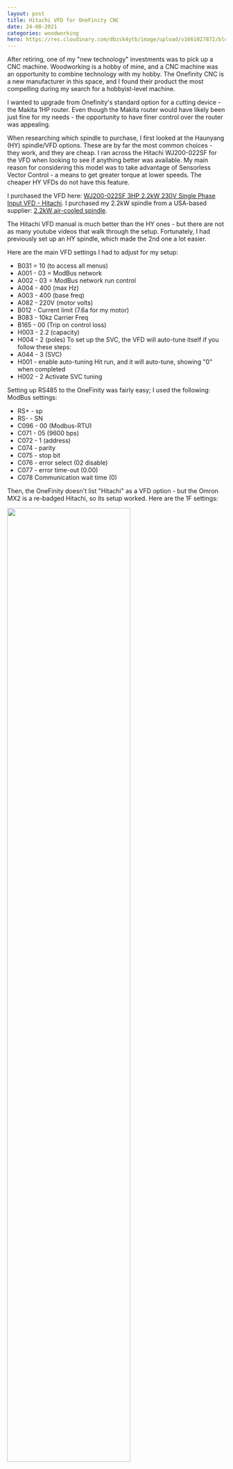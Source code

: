 ```yaml
---
layout: post
title: Hitachi VFD for OneFinity CNC
date: 24-08-2021
categories: woodworking
hero: https://res.cloudinary.com/dbzsk4ytb/image/upload/v1661027872/blog-images/onefinity-hitachi_a7plb8.png
---
```


After retiring, one of my "new technology" investments was to pick up a CNC machine. Woodworking is a hobby of mine, and a CNC machine was an opportunity to combine technology with my hobby. The Onefinity CNC is a new manufacturer in this space, and I found their product the most compelling during my search for a hobbyist-level machine.

I wanted to upgrade from Onefinity's standard option for a cutting device - the Makita 1HP router. Even though the Makita router would have likely been just fine for my needs - the opportunity to have finer control over the router was appealing.

When researching which spindle to purchase, I first looked at the Haunyang (HY) spindle/VFD options. These are by far the most common choices - they work, and they are cheap. I ran across the Hitachi WJ200-022SF for the VFD when looking to see if anything better was available. My main reason for considering this model was to take advantage of Sensorless Vector Control - a means to get greater torque at lower speeds. The cheaper HY VFDs do not have this feature.

I purchased the VFD here: [WJ200-022SF 3HP 2.2kW 230V Single Phase Input VFD - Hitachi](https://www.driveswarehouse.com/wj200-022sf). I purchased my 2.2kW spindle from a USA-based supplier: [2.2kW air-cooled spindle](https://www.automationtechnologiesinc.com/products-page/cnc-spindles/2200w-3hp-air-cooled-cnc-milling-spindle).

The Hitachi VFD manual is much better than the HY ones - but there are not as many youtube videos that walk through the setup. Fortunately, I had previously set up an HY spindle, which made the 2nd one a lot easier.

Here are the main VFD settings I had to adjust for my setup:

- B031 = 10 (to access all menus)
- A001 - 03 = ModBus network
- A002 - 03 = ModBus network run control
- A004 - 400 (max Hz)
- A003 - 400 (base freq)
- A082 - 220V (motor volts)
- B012 - Current limit (7.6a for my motor)
- B083 - 10kz Carrier Freq
- B165 - 00 (Trip on control loss)
- H003 - 2.2 (capacity)
- H004 - 2 (poles)
  To set up the SVC, the VFD will auto-tune itself if you follow these steps:
- A044 - 3 (SVC)
- H001 - enable auto-tuning
  Hit run, and it will auto-tune, showing "0" when completed
- H002 - 2 Activate SVC tuning

Setting up RS485 to the OneFinity was fairly easy; I used the following:
ModBus settings:

- RS+ - sp
- RS- - SN
- C096 - 00 (Modbus-RTU)
- C071 - 05 (9600 bps)
- C072 - 1 (address)
- C074 - parity
- C075 - stop bit
- C076 - error select (02 disable)
- C077 - error time-out (0.00)
- C078 Communication wait time (0)

Then, the OneFinity doesn't list "Hitachi" as a VFD option - but the Omron MX2 is a re-badged Hitachi, so its setup worked. Here are the 1F settings:

<img class="center" src="https://res.cloudinary.com/dbzsk4ytb/image/upload/v1631986618/blog-images/tool_config.png" width="75%" />
<img class="center" src="https://res.cloudinary.com/dbzsk4ytb/image/upload/v1631986632/blog-images/modbus_config_o.png" width="75%" />
<img class="center" src="https://res.cloudinary.com/dbzsk4ytb/image/upload/v1631986645/blog-images/active_modbus_program.png" width="75%" />
<img class="center" src="https://res.cloudinary.com/dbzsk4ytb/image/upload/v1631986674/blog-images/modbus_communication.png" width="75%" />

Here are a few pictures of the VFD wiring:
<img class="center" src="https://res.cloudinary.com/dbzsk4ytb/image/upload/v1631986412/blog-images/_MG_3559.jpg" width="75%" />
<img class="center" src="https://res.cloudinary.com/dbzsk4ytb/image/upload/v1631986412/blog-images/_MG_3560.jpg" width="75%" />
